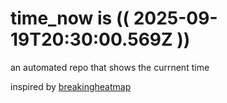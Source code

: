 # time_now is (( 2025-09-19T20:30:00.569Z ))

an automated repo that shows the currnent time

inspired by [breakingheatmap](https://github.com/breakingheatmap/breakingheatmap)